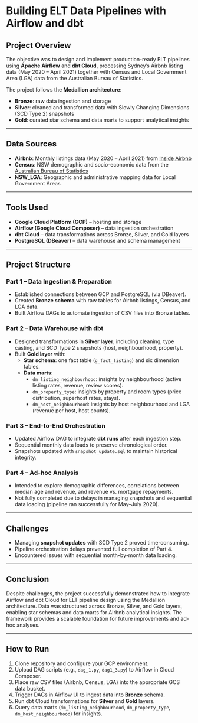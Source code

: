 # Building ELT Data Pipelines with Airflow and dbt

## Project Overview
The objective was to design and implement production-ready ELT pipelines using **Apache Airflow** and **dbt Cloud**, processing Sydney’s Airbnb listing data (May 2020 – April 2021) together with Census and Local Government Area (LGA) data from the Australian Bureau of Statistics.

The project follows the **Medallion architecture**:
- **Bronze**: raw data ingestion and storage  
- **Silver**: cleaned and transformed data with Slowly Changing Dimensions (SCD Type 2) snapshots  
- **Gold**: curated star schema and data marts to support analytical insights  

---

## Data Sources
- **Airbnb**: Monthly listings data (May 2020 – April 2021) from [Inside Airbnb](https://insideairbnb.com/get-the-data/)  
- **Census**: NSW demographic and socio-economic data from the [Australian Bureau of Statistics](https://www.abs.gov.au/census/find-census-data/datapacks)  
- **NSW_LGA**: Geographic and administrative mapping data for Local Government Areas  

---

## Tools Used
- **Google Cloud Platform (GCP)** – hosting and storage  
- **Airflow (Google Cloud Composer)** – data ingestion orchestration  
- **dbt Cloud** – data transformations across Bronze, Silver, and Gold layers  
- **PostgreSQL (DBeaver)** – data warehouse and schema management  

---

## Project Structure

### Part 1 – Data Ingestion & Preparation
- Established connections between GCP and PostgreSQL (via DBeaver).  
- Created **Bronze schema** with raw tables for Airbnb listings, Census, and LGA data.  
- Built Airflow DAGs to automate ingestion of CSV files into Bronze tables.  

### Part 2 – Data Warehouse with dbt
- Designed transformations in **Silver layer**, including cleaning, type casting, and SCD Type 2 snapshots (host, neighbourhood, property).  
- Built **Gold layer** with:
  - **Star schema**: one fact table (`g_fact_listing`) and six dimension tables.  
  - **Data marts**:  
    - `dm_listing_neighbourhood`: insights by neighbourhood (active listing rates, revenue, review scores).  
    - `dm_property_type`: insights by property and room types (price distribution, superhost rates, stays).  
    - `dm_host_neighbourhood`: insights by host neighbourhood and LGA (revenue per host, host counts).  

### Part 3 – End-to-End Orchestration
- Updated Airflow DAG to integrate **dbt runs** after each ingestion step.  
- Sequential monthly data loads to preserve chronological order.  
- Snapshots updated with `snapshot_update.sql` to maintain historical integrity.  

### Part 4 – Ad-hoc Analysis
- Intended to explore demographic differences, correlations between median age and revenue, and revenue vs. mortgage repayments.  
- Not fully completed due to delays in managing snapshots and sequential data loading (pipeline ran successfully for May–July 2020).  

---

## Challenges
- Managing **snapshot updates** with SCD Type 2 proved time-consuming.  
- Pipeline orchestration delays prevented full completion of Part 4.  
- Encountered issues with sequential month-by-month data loading.  

---

## Conclusion
Despite challenges, the project successfully demonstrated how to integrate Airflow and dbt Cloud for ELT pipeline design using the Medallion architecture. Data was structured across Bronze, Silver, and Gold layers, enabling star schemas and data marts for Airbnb analytical insights. The framework provides a scalable foundation for future improvements and ad-hoc analyses.

---

## How to Run
1. Clone repository and configure your GCP environment.  
2. Upload DAG scripts (e.g., `dag_1.py`, `dag1_3.py`) to Airflow in Cloud Composer.  
3. Place raw CSV files (Airbnb, Census, LGA) into the appropriate GCS data bucket.  
4. Trigger DAGs in Airflow UI to ingest data into **Bronze** schema.  
5. Run dbt Cloud transformations for **Silver** and **Gold** layers.  
6. Query data marts (`dm_listing_neighbourhood`, `dm_property_type`, `dm_host_neighbourhood`) for insights.  
